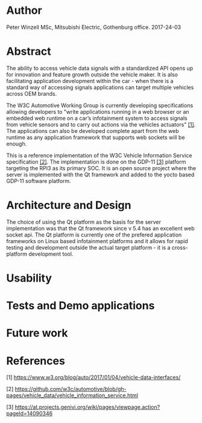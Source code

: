 # Author
Peter Winzell MSc, Mitsubishi Electric, Gothenburg office. 2017-24-03

# Abstract

The ability to access vehicle data signals with a standardized API opens up for innovation and feature growth outside the vehicle maker. It is also facilitating application development within the car - when there is a standard way of accessing signals applications can target multiple vehicles across OEM brands. 

  The W3C Automotive Working Group is currently developing specifications allowing developers to "write applications running in a web browser or an embedded web runtime on a car’s infotainment system to access signals from vehicle sensors and to carry out actions via the vehicles actuators" [[1]](https://www.w3.org/blog/auto/2017/01/04/vehicle-data-interfaces/). The applications can also be developed complete apart from the web runtime as any application framework that supports web sockets will be enough. 
  
  This is a reference implementation of the W3C Vehicle Information Service specification [[2]](https://github.com/w3c/automotive/blob/gh-pages/vehicle_data/vehicle_information_service.html). The implementation is done on the GDP-11 [[3]](https://at.projects.genivi.org/wiki/pages/viewpage.action?pageId=14090346) platform targeting the RPI3 as its primary SOC. It is an open source project where the server is implemented with the Qt framework and added to the yocto based GDP-11 software platform.
  
# Architecture and Design

The choice of using the Qt platform as the basis for the server implementation was that the Qt framework since v 5.4 has an excellent web socket api. The Qt platform is currently one of the prefered application frameworks on Linux based infotainment platforms and it allows for rapid testing and development outside the actual target platform - it is a cross-platform development tool.


# Usability
# Tests and Demo applications
# Future work
# References
[1] https://www.w3.org/blog/auto/2017/01/04/vehicle-data-interfaces/

[2] https://github.com/w3c/automotive/blob/gh-pages/vehicle_data/vehicle_information_service.html

[3] https://at.projects.genivi.org/wiki/pages/viewpage.action?pageId=14090346
